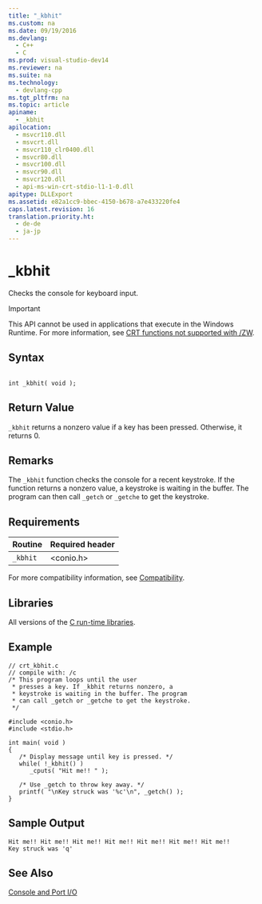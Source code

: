 ```yaml
---
title: "_kbhit"
ms.custom: na
ms.date: 09/19/2016
ms.devlang: 
  - C++
  - C
ms.prod: visual-studio-dev14
ms.reviewer: na
ms.suite: na
ms.technology: 
  - devlang-cpp
ms.tgt_pltfrm: na
ms.topic: article
apiname: 
  - _kbhit
apilocation: 
  - msvcr110.dll
  - msvcrt.dll
  - msvcr110_clr0400.dll
  - msvcr80.dll
  - msvcr100.dll
  - msvcr90.dll
  - msvcr120.dll
  - api-ms-win-crt-stdio-l1-1-0.dll
apitype: DLLExport
ms.assetid: e82a1cc9-bbec-4150-b678-a7e433220fe4
caps.latest.revision: 16
translation.priority.ht: 
  - de-de
  - ja-jp
---
```

# _kbhit
Checks the console for keyboard input.  
  
> [!IMPORTANT]
>  This API cannot be used in applications that execute in the Windows Runtime. For more information, see [CRT functions not supported with /ZW](http://msdn.microsoft.com/library/windows/apps/jj606124.aspx).  
  
## Syntax  
  
```  
  
int _kbhit( void );  
```  
  
## Return Value  
 `_kbhit` returns a nonzero value if a key has been pressed. Otherwise, it returns 0.  
  
## Remarks  
 The `_kbhit` function checks the console for a recent keystroke. If the function returns a nonzero value, a keystroke is waiting in the buffer. The program can then call `_getch` or `_getche` to get the keystroke.  
  
## Requirements  
  
|Routine|Required header|  
|-------------|---------------------|  
|`_kbhit`|<conio.h>|  
  
 For more compatibility information, see [Compatibility](../vs140/Compatibility.md).  
  
## Libraries  
 All versions of the [C run-time libraries](../vs140/CRT-Library-Features.md).  
  
## Example  
  
```  
// crt_kbhit.c  
// compile with: /c  
/* This program loops until the user  
 * presses a key. If _kbhit returns nonzero, a  
 * keystroke is waiting in the buffer. The program  
 * can call _getch or _getche to get the keystroke.  
 */  
  
#include <conio.h>  
#include <stdio.h>  
  
int main( void )  
{  
   /* Display message until key is pressed. */  
   while( !_kbhit() )  
      _cputs( "Hit me!! " );  
  
   /* Use _getch to throw key away. */  
   printf( "\nKey struck was '%c'\n", _getch() );  
}  
```  
  
## Sample Output  
  
```  
Hit me!! Hit me!! Hit me!! Hit me!! Hit me!! Hit me!! Hit me!!  
Key struck was 'q'   
```  
  
## See Also  
 [Console and Port I/O](../vs140/Console-and-Port-I-O.md)